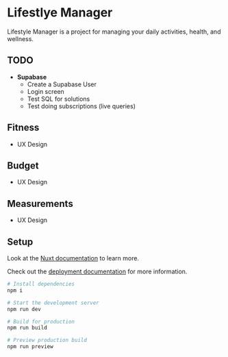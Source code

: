 # Lifestlye Manager

Lifestyle Manager is a project for managing your daily activities, health, and wellness.

## TODO

- **Supabase**
  - Create a Supabase User
  - Login screen
  - Test SQL for solutions
  - Test doing subscriptions (live queries)

## Fitness

- UX Design

## Budget

- UX Design

## Measurements

- UX Design

## Setup

Look at the [Nuxt documentation](https://nuxt.com/docs/getting-started/introduction) to learn more.

Check out the [deployment documentation](https://nuxt.com/docs/getting-started/deployment) for more
information.

```sh
# Install dependencies
npm i

# Start the development server
npm run dev

# Build for production
npm run build

# Preview production build
npm run preview
```
